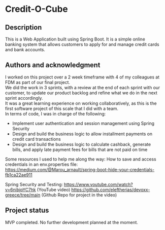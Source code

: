 # Credit-O-Cube

## Description
This is a Web Application built using Spring Boot. It is a simple online banking system that allows customers to apply for and manage credit cards and bank accounts.

## Authors and acknowledgment
I worked on this project over a 2 week timeframe with 4 of my colleagues at FDM as part of our final project.<br>
We did the work in 3 sprints, with a review at the end of each sprint with our customer, to update our product backlog and refine what we do in the next sprint accordingly.<br>
It was a great learning experience on working collaboratively, as this is the first software project of this scale that I did with a team.<br>
In terms of code, I was in charge of the following:
<ul>
    <li>Implement user authentication and session management using Spring Security</li>
    <li>Design and build the business logic to allow installment payments on credit card transactions</li>
    <li>Design and build the business logic to calculate cashback, generate bills, and apply late payment fees for bills that are not paid on time</li>
</ul>

Some resources I used to help me along the way:
How to save and access credentials in an env.properties file: https://medium.com/@Marou_arnault/spring-boot-hide-your-credentials-fb1ca22ae911

Spring Security and Testing: https://www.youtube.com/watch?v=6nibjpYC7hk (YouTube video) https://github.com/eleftherias/devoxx-greece/tree/main (Github Repo for project in the video)

## Project status
MVP completed. No further development planned at the moment.